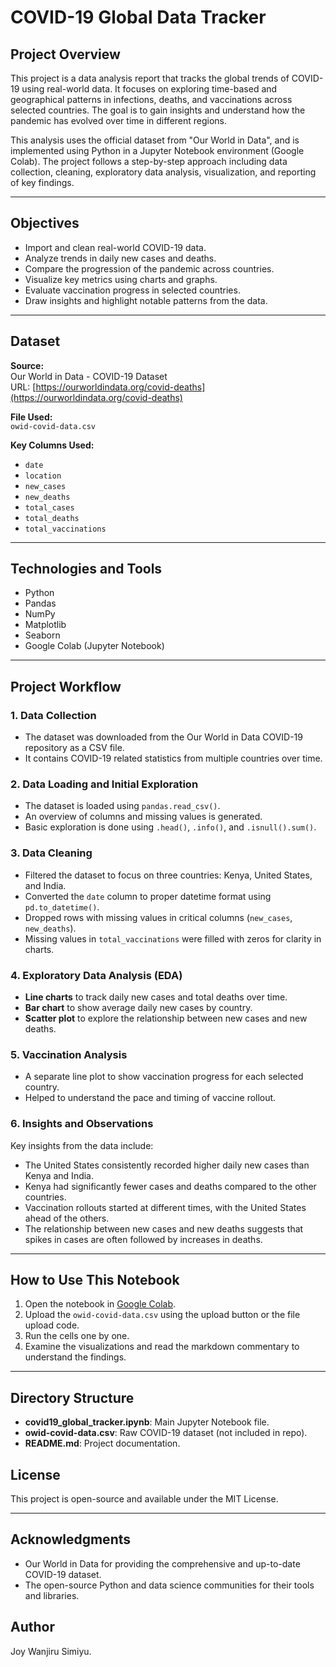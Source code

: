 # COVID-19 Global Data Tracker

## Project Overview

This project is a data analysis report that tracks the global trends of COVID-19 using real-world data. It focuses on exploring time-based and geographical patterns in infections, deaths, and vaccinations across selected countries. The goal is to gain insights and understand how the pandemic has evolved over time in different regions.

This analysis uses the official dataset from "Our World in Data", and is implemented using Python in a Jupyter Notebook environment (Google Colab). The project follows a step-by-step approach including data collection, cleaning, exploratory data analysis, visualization, and reporting of key findings.

---

## Objectives

- Import and clean real-world COVID-19 data.
- Analyze trends in daily new cases and deaths.
- Compare the progression of the pandemic across countries.
- Visualize key metrics using charts and graphs.
- Evaluate vaccination progress in selected countries.
- Draw insights and highlight notable patterns from the data.

---

## Dataset

**Source:**  
Our World in Data - COVID-19 Dataset  
URL: [https://ourworldindata.org/covid-deaths](https://ourworldindata.org/covid-deaths)

**File Used:**  
`owid-covid-data.csv`

**Key Columns Used:**

- `date`
- `location`
- `new_cases`
- `new_deaths`
- `total_cases`
- `total_deaths`
- `total_vaccinations`

---

## Technologies and Tools

- Python
- Pandas
- NumPy
- Matplotlib
- Seaborn
- Google Colab (Jupyter Notebook)

---

## Project Workflow

### 1. Data Collection

- The dataset was downloaded from the Our World in Data COVID-19 repository as a CSV file.
- It contains COVID-19 related statistics from multiple countries over time.

### 2. Data Loading and Initial Exploration

- The dataset is loaded using `pandas.read_csv()`.
- An overview of columns and missing values is generated.
- Basic exploration is done using `.head()`, `.info()`, and `.isnull().sum()`.

### 3. Data Cleaning

- Filtered the dataset to focus on three countries: Kenya, United States, and India.
- Converted the `date` column to proper datetime format using `pd.to_datetime()`.
- Dropped rows with missing values in critical columns (`new_cases`, `new_deaths`).
- Missing values in `total_vaccinations` were filled with zeros for clarity in charts.

### 4. Exploratory Data Analysis (EDA)

- **Line charts** to track daily new cases and total deaths over time.
- **Bar chart** to show average daily new cases by country.
- **Scatter plot** to explore the relationship between new cases and new deaths.

### 5. Vaccination Analysis

- A separate line plot to show vaccination progress for each selected country.
- Helped to understand the pace and timing of vaccine rollout.

### 6. Insights and Observations

Key insights from the data include:

- The United States consistently recorded higher daily new cases than Kenya and India.
- Kenya had significantly fewer cases and deaths compared to the other countries.
- Vaccination rollouts started at different times, with the United States ahead of the others.
- The relationship between new cases and new deaths suggests that spikes in cases are often followed by increases in deaths.

---

## How to Use This Notebook

1. Open the notebook in [Google Colab](https://colab.research.google.com/).
2. Upload the `owid-covid-data.csv` using the upload button or the file upload code.
3. Run the cells one by one.
4. Examine the visualizations and read the markdown commentary to understand the findings.

---

## Directory Structure

- **covid19_global_tracker.ipynb**: Main Jupyter Notebook file.
- **owid-covid-data.csv**: Raw COVID-19 dataset (not included in repo).
- **README.md**: Project documentation.



## License

This project is open-source and available under the MIT License.

---

## Acknowledgments

- Our World in Data for providing the comprehensive and up-to-date COVID-19 dataset.
- The open-source Python and data science communities for their tools and libraries.

## Author
Joy Wanjiru Simiyu.






